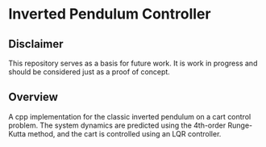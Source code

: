 # Inverted Pendulum Controller
## Disclaimer
This repository serves as a basis for future work.
It is work in progress and should be considered just as a proof of concept.
## Overview
A cpp implementation for the classic inverted pendulum on a cart control problem. 
The system dynamics are predicted using the 4th-order Runge-Kutta method, and the cart is controlled using an LQR controller.
